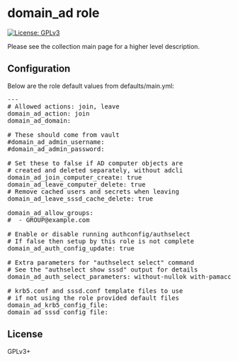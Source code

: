 # domain_ad role

[![License: GPLv3](https://img.shields.io/badge/license-GPLv3-brightgreen.svg)](https://www.gnu.org/licenses/gpl-3.0)

Please see the collection main page for a higher level description.

## Configuration

Below are the role default values from defaults/main.yml:

<pre>
---
# Allowed actions: join, leave
domain_ad_action: join
domain_ad_domain:

# These should come from vault
#domain_ad_admin_username:
#domain_ad_admin_password:

# Set these to false if AD computer objects are
# created and deleted separately, without adcli
domain_ad_join_computer_create: true
domain_ad_leave_computer_delete: true
# Remove cached users and secrets when leaving
domain_ad_leave_sssd_cache_delete: true

domain_ad_allow_groups:
#  - GROUP@example.com

# Enable or disable running authconfig/authselect
# If false then setup by this role is not complete
domain_ad_auth_config_update: true

# Extra parameters for "authselect select" command
# See the "authselect show sssd" output for details
domain_ad_auth_select_parameters: without-nullok with-pamaccess with-mkhomedir

# krb5.conf and sssd.conf template files to use
# if not using the role provided default files
domain_ad_krb5_config_file:
domain_ad_sssd_config_file:
</pre>

## License

GPLv3+
